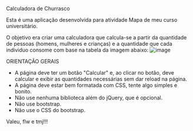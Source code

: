 Calculadora de Churrasco

Esta é uma aplicação desenvolvida para atividade Mapa de meu curso universitário.


O objetivo era criar uma calculadora que calcula-se a partir da quantidade de pessoas (homens, mulheres e crianças) e a quantidade que cada individuo consome com base na tabela da imagem abaixo:
![image](https://github.com/caiobzr/Mapa-Calculadora-Churras/assets/92402417/77469529-31c1-4c81-be93-406d61b52320)

ORIENTAÇÃO GERAIS

* A página deve ter um botão "Calcular" e, ao clicar no botão, deve calcular e exibir as quantidades necessárias sem dar reload na página.
* A página deve estar bem formatada com CSS, tente algo simples e bonito.
* Não use nenhuma biblioteca além do jQuery, que é opcional.
* Não use bootstrap.
* Não use o CSS do bootstrap.

Valeu, flw e tmj!!!

